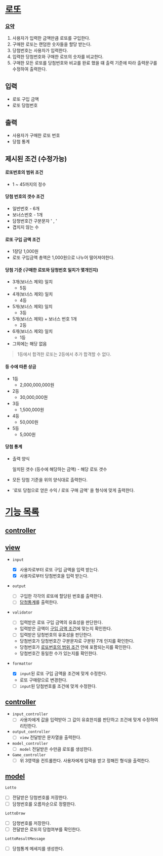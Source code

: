 # [로또](#로또)

### [요약](#요약)

1. 사용자가 입력한 금액만큼 로또를 구입한다.
2. 구매한 로또는 랜덤한 숫자들을 할당 받는다.
3. 당첨번호는 사용자가 입력한다.
4. 입력한 당첨번호와 구매한 로또의 숫자를 비교한다.
5. 구매한 모든 로또를 당첨번호와 비교를 완료 했을 떄 출력 기준에 따라 출력문구를 수정하여 출력한다.

## 입력

- 로또 구입 금액
- 로또 당첨번호

## 출력

- 사용자가 구매한 로또 번호
- 당첨 통계

## 제시된 조건 (수정가능)
#### 로또번호의 범위 조건
  - 1 ~ 45까지의 정수
#### 당첨 번호의 갯수 조건
  - 일반번호 - 6개
  - 보너스번호 - 1개
  - 담청번호간 구분문자 ' , '
  - 겹치지 않는 수
#### 로또 구입 금액 조건 
  - 1장당 1,000원
  - 로또 구입금액 총액은 1,000원으로 나누어 떨어져야한다.
#### 당첨 기준 (구매한 로또와 담청번호 일치가 몇개인지)
  - 3개(보너스 제외) 일치  
    - 5등
  - 4개(보너스 제외) 일치 
    - 4등
  - 5개(보너스 제외) 일치 
    - 3등
  - 5개(보너스 제외) + 보너스 번호 1개
    - 2등
  - 6개(보너스 제외) 일치
    - 1등
  - 그외에는 해당 없음
> 1등에서 합격한 로또는 2등에서 추가 합격할 수 없다.

#### 등 수에 따른 상금

  - 1등
    - 2,000,000,000원
  - 2등
    - 30,000,000원
  - 3등
    - 1,500,000원
  - 4등
    - 50,000원
  - 5등
    - 5,000원

#### 당첨 통계
  - 출력 양식

    일치된 갯수 (등수에 해당하는 금액) - 해당 로또 갯수
  
  - 모든 당첨 기준을 위의 양식대로 출력한다.

  - '로또 당첨으로 얻은 수익 / 로또 구매 금액' 을 형식에 맞게 출력한다. 

# [기능 목록](#기능-목록)
## [controller](#controller)


## [view](#view)
- `input`
  - [x] 사용자로부터 로또 구입 금액을 입력 받는다.
  - [x] 사용자로부터 당첨번호을 입력 받는다.

- `output`
  - [ ] 구입한 각각의 로또에 할당된 번호를 출력한다.
  - [ ] [담청통계](#당첨-통계)를 출력한다.

- `validator`
  - [ ] 입력받은 로또 구입 금액의 유효성을 판단한다.
  - 입력받은 금액이 [구입 금액 조건](#로또-구입-금액-조건)에 맞는지 확인한다. 
  - [ ] 입력받은 담청번호의 유효성을 판단한다.
  - 당첨번호가 담청번호간 구분문자로 구분된 7개 인지를 확인한다.
  - 당첨번호가 [로또번호의 범위 조건](#) 안에 포함되는지를 확인한다.
  - 당첨번호간 동일한 수가 있는지를 확인한다.

- `formattor`
  - [x] `input`된 로또 구입 금액을 조건에 맞게 수정한다.
  - 로또 구매량으로 변경한다.
  - [ ] `input`된 당첨번호를 조건에 맞게 수정한다.

## [controller](#controller)

- `input_controller`
  - [ ] 사용자에게 값을 입력받아 그 값이 유효한지를 판단하고 조건에 맞게 수정하여 리턴한다.
- `output_controller`
  - [ ] `view` 전달받은 문자열을 출력한다.

- `model_controller`
  - [ ] `model` 전달받은 수만큼 로또를 생성한다.

- `Game_controller`
  - [ ] 위 3영역을 컨트롤한다. 사용자에게 입력을 받고 정해진 형식을 출력한다.

## [model](#model)

`Lotto`
- [ ] 전달받은 당첨번호를 저장한다.
- [ ] 담청번호를 오름차순으로 정렬한다.

`LottoDraw`
- [ ] 담청번호를 저장한다.
- [ ] 전달받은 로또의 당첨여부를 확인한다.

`LottoResultMessage`
- [ ] 당첨통계 메세지를 생성한다.